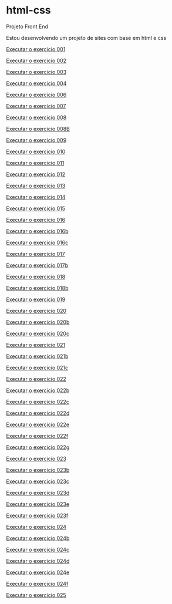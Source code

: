 # html-css
Projeto Front End

Estou desenvolvendo um projeto de sites com base em html e css
<p><a href="https://jorgejotabrito.github.io/html-css/exercicios/exe001/index.html">Executar o exercicio 001<p>
<p><a href="https://jorgejotabrito.github.io/html-css/exercicios/exe002/index.html">Executar o exercicio 002<p>
<p><a href="https://jorgejotabrito.github.io/html-css/exercicios/ex003/index.html">Executar o exercicio 003<p>
<p><a href="https://jorgejotabrito.github.io/html-css/exercicios/ex004/index.html">Executar o exercicio 004<p>
<p><a href="https://jorgejotabrito.github.io/html-css/exercicios/ex006/index.html">Executar o exercicio 006<p>
<p><a href="https://jorgejotabrito.github.io/html-css/exercicios/ex007/index.html">Executar o exercicio 007<p>
<p><a href="https://jorgejotabrito.github.io/html-css/exercicios/ex008/index.html">Executar o exercicio 008<p>
<p><a href="https://jorgejotabrito.github.io/html-css/exercicios/ex008B/index.html">Executar o exercicio 008B<p>
<p><a href="https://jorgejotabrito.github.io/html-css/exercicios/ex009/index.html">Executar o exercicio 009<p>
<p><a href="https://jorgejotabrito.github.io/html-css/exercicios/ex010/index.html">Executar o exercicio 010<p>
<p><a href="https://jorgejotabrito.github.io/html-css/exercicios/ex011/index.html">Executar o exercicio 011<p>
<p><a href="https://jorgejotabrito.github.io/html-css/exercicios/exe012/index.html">Executar o exercicio 012<p>
<p><a href="https://jorgejotabrito.github.io/html-css/exercicios/exe013/index.html">Executar o exercicio 013<p>
<p><a href="https://jorgejotabrito.github.io/html-css/exercicios/exe014/index.html">Executar o exercicio 014<p>
<p><a href="https://jorgejotabrito.github.io/html-css/exercicios/exe015/index.html">Executar o exercicio 015<p>
<p><a href="https://jorgejotabrito.github.io/html-css/exercicios/exe016/index.html">Executar o exercicio 016<p>
<p><a href="https://jorgejotabrito.github.io/html-css/exercicios/exe016b/index.html">Executar o exercicio 016b<p>
<p><a href="https://jorgejotabrito.github.io/html-css/exercicios/exe016c/index.html">Executar o exercicio 016c<p>
<p><a href="https://jorgejotabrito.github.io/html-css/exercicios/exe017/index.html">Executar o exercicio 017<p>
<p><a href="https://jorgejotabrito.github.io/html-css/exercicios/exe017b/index.html">Executar o exercicio 017b<p>
<p><a href="https://jorgejotabrito.github.io/html-css/exercicios/exe018/index.html">Executar o exercicio 018<p>
<p><a href="https://jorgejotabrito.github.io/html-css/exercicios/exe018b/index.html">Executar o exercicio 018b<p>
<p><a href="https://jorgejotabrito.github.io/html-css/exercicios/exe019/index.html">Executar o exercicio 019<p>
<p><a href="https://jorgejotabrito.github.io/html-css/exercicios/exe020/index.html">Executar o exercicio 020<p>
<p><a href="https://jorgejotabrito.github.io/html-css/exercicios/exe020b/index.html">Executar o exercicio 020b<p>
<p><a href="https://jorgejotabrito.github.io/html-css/exercicios/exe020c/index.html">Executar o exercicio 020c<p>
<p><a href="https://jorgejotabrito.github.io/html-css/exercicios/exe021/index.html">Executar o exercicio 021<p>
<p><a href="https://jorgejotabrito.github.io/html-css/exercicios/exe021b/index.html">Executar o exercicio 021b<p>
<p><a href="https://jorgejotabrito.github.io/html-css/exercicios/exe021c/index.html">Executar o exercicio 021c<p>
<p><a href="https://jorgejotabrito.github.io/html-css/exercicios/exe022/index.html">Executar o exercicio 022<p>
<p><a href="https://jorgejotabrito.github.io/html-css/exercicios/exe022b/index.html">Executar o exercicio 022b<p>
<p><a href="https://jorgejotabrito.github.io/html-css/exercicios/exe022c/index.html">Executar o exercicio 022c<p>
<p><a href="https://jorgejotabrito.github.io/html-css/exercicios/exe022d/index.html">Executar o exercicio 022d<p>
<p><a href="https://jorgejotabrito.github.io/html-css/exercicios/exe022e/index.html">Executar o exercicio 022e<p>
<p><a href="https://jorgejotabrito.github.io/html-css/exercicios/exe022f/index.html">Executar o exercicio 022f<p>
<p><a href="https://jorgejotabrito.github.io/html-css/exercicios/exe022g/index.html">Executar o exercicio 022g<p>
<p><a href="https://jorgejotabrito.github.io/html-css/exercicios/exe023/index.html">Executar o exercicio 023<p>
<p><a href="https://jorgejotabrito.github.io/html-css/exercicios/exe023b/index.html">Executar o exercicio 023b<p>
<p><a href="https://jorgejotabrito.github.io/html-css/exercicios/exe023c/index.html">Executar o exercicio 023c<p>
<p><a href="https://jorgejotabrito.github.io/html-css/exercicios/exe023d/index.html">Executar o exercicio 023d<p>
<p><a href="https://jorgejotabrito.github.io/html-css/exercicios/exe023e/index.html">Executar o exercicio 023e<p>
<p><a href="https://jorgejotabrito.github.io/html-css/exercicios/exe023f/index.html">Executar o exercicio 023f<p>
<p><a href="https://jorgejotabrito.github.io/html-css/exercicios/ex024/index.html">Executar o exercicio 024<p>
<p><a href="https://jorgejotabrito.github.io/html-css/exercicios/ex024b/index.html">Executar o exercicio 024b<p>
<p><a href="https://jorgejotabrito.github.io/html-css/exercicios/ex024c/index.html">Executar o exercicio 024c<p>
<p><a href="https://jorgejotabrito.github.io/html-css/exercicios/ex024d/index.html">Executar o exercicio 024d<p>
<p><a href="https://jorgejotabrito.github.io/html-css/exercicios/ex024e/index.html">Executar o exercicio 024e<p>
<p><a href="https://jorgejotabrito.github.io/html-css/exercicios/ex024f/index.html">Executar o exercicio 024f<p>
<p><a href="https://jorgejotabrito.github.io/html-css/exercicios/exe0025/index.html">Executar o exercicio 025<p>
